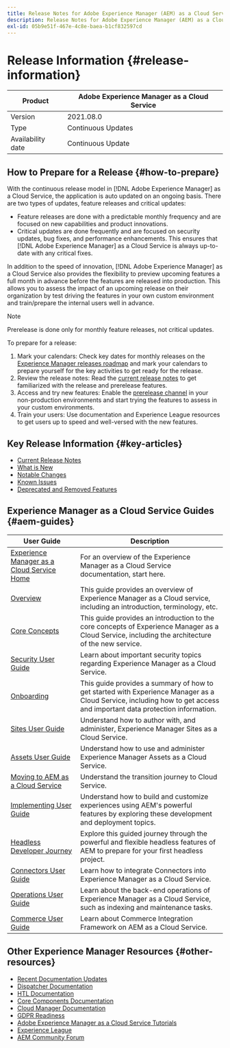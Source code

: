 ```yaml
---
title: Release Notes for Adobe Experience Manager (AEM) as a Cloud Service.
description: Release Notes for Adobe Experience Manager (AEM) as a Cloud Service.
exl-id: 05b9e51f-467e-4c8e-baea-b1cf832597cd
---
```

# Release Information {#release-information}

| Product | Adobe Experience Manager as a Cloud Service |
|---|---|
| Version | 2021.08.0 |
| Type | Continuous Updates |
| Availability date | Continuous Update |

## How to Prepare for a Release {#how-to-prepare}

With the continuous release model in [!DNL Adobe Experience Manager] as a Cloud Service, the application is auto updated on an ongoing basis. There are two types of updates, feature releases and critical updates:

* Feature releases are done with a predictable monthly frequency and are focused on new capabilities and product innovations.
* Critical updates are done frequently and are focused on security updates, bug fixes, and performance enhancements. This ensures that [!DNL Adobe Experience Manager] as a Cloud Service is always up-to-date with any critical fixes.

In addition to the speed of innovation, [!DNL Adobe Experience Manager] as a Cloud Service also provides the flexibility to preview upcoming features a full month in advance before the features are released into production. This allows you to assess the impact of an upcoming release on their organization by test driving the features in your own custom environment and train/prepare the internal users well in advance. 

>[!NOTE]
>
>Prerelease is done only for monthly feature releases, not critical updates. 

To prepare for a release:

1. Mark your calendars: Check key dates for monthly releases on the [Experience Manager releases roadmap](https://experienceleague.adobe.com/docs/experience-manager-release-information/aem-release-updates/update-releases-roadmap.html#aem-as-cloud-service) and mark your calendars to prepare yourself for the key activities to get ready for the release.
1. Review the release notes: Read the [current release notes](/help/release-notes/release-notes-cloud/release-notes-current.md) to get familiarized with the release and prerelease features.
1. Access and try new features: Enable the [prerelease channel](/help/release-notes/prerelease.md) in your non-production environments and start trying the features to assess in your custom environments.
1. Train your users: Use documentation and Experience League resources to get users up to speed and well-versed with the new features.

## Key Release Information {#key-articles}

* [Current Release Notes](/help/release-notes/release-notes-cloud/release-notes-current.md)
* [What is New](what-is-new.md)
* [Notable Changes](aem-cloud-changes.md)
* [Known Issues](known-issues.md)
* [Deprecated and Removed Features](deprecated-removed-features.md)

## Experience Manager as a Cloud Service Guides {#aem-guides}

|User Guide|Description|
|---|---|
|[Experience Manager as a Cloud Service Home](/help/landing/home.md)|For an overview of the Experience Manager as a Cloud Service documentation, start here.|
|[Overview](/help/overview/home.md)|This guide provides an overview of Experience Manager as a Cloud service, including an introduction, terminology, etc.|
|[Core Concepts](/help/core-concepts/home.md)|This guide provides an introduction to the core concepts of Experience Manager as a Cloud Service, including the architecture of the new service.|
|[Security User Guide](/help/security/home.md)|Learn about important security topics regarding Experience Manager as a Cloud Service.|
|[Onboarding](/help/onboarding/home.md)|This guide provides a summary of how to get started with Experience Manager as a Cloud Service, including how to get access and important data protection information.|
|[Sites User Guide](/help/sites-cloud/home.md)|Understand how to author with, and administer, Experience Manager Sites as a Cloud Service.|
|[Assets User Guide](/help/assets/home.md)|Understand how to use and administer Experience Manager Assets as a Cloud Service.|
|[Moving to AEM as a Cloud Service](/help/move-to-cloud-service/home.md)|Understand the transition journey to Cloud Service.|
|[Implementing User Guide](/help/implementing/home.md)|Understand how to build and customize experiences using AEM's powerful features by exploring these development and deployment topics.|
|[Headless Developer Journey](/help/journey-headless/developer/overview.md)|Explore this guided journey through the powerful and flexible headless features of AEM to prepare for your first headless project.|
|[Connectors User Guide](/help/connectors/home.md)|Learn how to integrate Connectors into Experience Manager as a Cloud Service.|
|[Operations User Guide](/help/operations/home.md)|Learn about the back-end operations of Experience Manager as a Cloud Service, such as indexing and maintenance tasks.|
|[Commerce User Guide](/help/commerce-cloud/home.md)|Learn about Commerce Integration Framework on AEM as a Cloud Service.|

## Other Experience Manager Resources {#other-resources}

* [Recent Documentation Updates](https://experienceleague.adobe.com/docs/experience-manager-release-information/aem-release-updates/doc-updates/documentation-updates.html) 
* [Dispatcher Documentation](/help/implementing/dispatcher/overview.md)
* [HTL Documentation](https://experienceleague.adobe.com/docs/experience-manager-htl/using/overview.html)
* [Core Components Documentation](https://experienceleague.adobe.com/docs/experience-manager-core-components/using/introduction.html)
* [Cloud Manager Documentation](https://experienceleague.adobe.com/docs/experience-manager-cloud-service/onboarding/what-is-required/navigate-to-cloud-manager.html)
* [GDPR Readiness](/help/compliance/data-privacy-and-protection-readiness/aem-readiness.md)
* [Adobe Experience Manager as a Cloud Service Tutorials](https://experienceleague.adobe.com/docs/experience-manager-learn/cloud-service/overview.html)
* [Experience League](https://guided.adobe.com/?promoid=K42KVXHD&mv=other#solutions/experience-manager)
* [AEM Community Forum](https://forums.adobe.com/community/experience-cloud/marketing-cloud/experience-manager)
